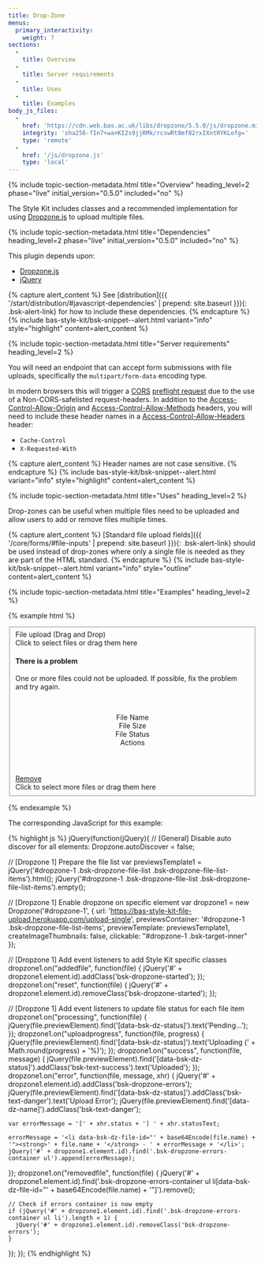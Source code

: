 ```yaml
---
title: Drop-Zone
menus:
  primary_interactivity:
    weight: 7
sections:
  -
    title: Overview
  -
    title: Server requirements
  -
    title: Uses
  -
    title: Examples
body_js_files:
  -
    href: 'https://cdn.web.bas.ac.uk/libs/dropzone/5.5.0/js/dropzone.min.js'
    integrity: 'sha256-fIn7+wa+KI2s9jjRMk/rcswRt8mf82rxIXntRYKLofg='
    type: 'remote'
  -
    href: '/js/dropzone.js'
    type: 'local'
---
```


{% include topic-section-metadata.html
  title="Overview"
  heading_level=2
  phase="live"
  initial_version="0.5.0"
  included="no"
%}

The Style Kit includes classes and a recommended implementation for using [Dropzone.js](https://www.dropzonejs.com) to
upload multiple files.

{% include topic-section-metadata.html
  title="Dependencies"
  heading_level=2
  phase="live"
  initial_version="0.5.0"
  included="no"
%}

This plugin depends upon:

* [Dropzone.js](https://www.dropzonejs.com)
* [jQuery](https://jquery.com)

{% capture alert_content %}
See [distribution]({{ '/start/distribution/#javascript-dependencies' | prepend: site.baseurl }}){: .bsk-alert-link} for
how to include these dependencies.
{% endcapture %}
{% include bas-style-kit/bsk-snippet--alert.html
  variant="info"
  style="highlight"
  content=alert_content
%}

{% include topic-section-metadata.html
  title="Server requirements"
  heading_level=2
%}

You will need an endpoint that can accept form submissions with file uploads, specifically the `multipart/form-data`
encoding type.

In modern browsers this will trigger a [CORS](https://developer.mozilla.org/en-US/docs/Web/HTTP/Access_control_CORS)
[preflight request](https://developer.mozilla.org/en-US/docs/Web/HTTP/CORS#Preflighted_requests) due to the use of a
Non-CORS-safelisted request-headers. In addition to the
[Access-Control-Allow-Origin](https://developer.mozilla.org/en-US/docs/Web/HTTP/CORS#Access-Control-Allow-Origin) and
[Access-Control-Allow-Methods](https://developer.mozilla.org/en-US/docs/Web/HTTP/CORS#Access-Control-Allow-Methods)
headers, you will need to include these header names
in a [Access-Control-Allow-Headers](https://developer.mozilla.org/en-US/docs/Web/HTTP/CORS#Access-Control-Allow-Headers)
header:

* `Cache-Control`
* `X-Requested-With`

{% capture alert_content %}
Header names are not case sensitive.
{% endcapture %}
{% include bas-style-kit/bsk-snippet--alert.html
  variant="info"
  style="highlight"
  content=alert_content
%}

{% include topic-section-metadata.html
  title="Uses"
  heading_level=2
%}

Drop-zones can be useful when multiple files need to be uploaded and allow users to add or remove files multiple times.

{% capture alert_content %}
[Standard file upload fields]({{ '/core/forms/#file-inputs' | prepend: site.baseurl }}){: .bsk-alert-link} should be
used instead of drop-zones where only a single file is needed as they are part of the HTML standard.
{% endcapture %}
{% include bas-style-kit/bsk-snippet--alert.html
  variant="info"
  style="outline"
  content=alert_content
%}

{% include topic-section-metadata.html
  title="Examples"
  heading_level=2
%}

{% example html %}
<form method="POST" enctype="multipart/form-data" action="https://bas-style-kit-file-upload.herokuapp.com/upload-single">
  <fieldset class="bsk-form-group">
    <label class="bsk-control-label" for="dropzone-1">File upload (Drag and Drop)</label>
    <div id="dropzone-1" class="bsk-form-control bsk-dropzone">
      <div class="bsk-dropzone-upload-target bsk-target-initial">
        <div class="bsk-target-inner">Click to select files or drag them here</div>
      </div>
      <div class="bsk-alert bsk-alert-block bsk-alert-outline bsk-alert-danger bsk-dropzone-errors-container">
        <h4>There is a problem</h4>
        <p>One or more files could not be uploaded. If possible, fix the problem and try again.</p>
        <br />
        <ul></ul>
      </div>
      <div class="bsk-dropzone-file-list">
        <div class="bsk-container-fluid">
          <header class="bsk-row bsk-dropzone-file-list-header">
            <div class="bsk-col-24-md-15">File Name</div>
            <div class="bsk-col-24-md-2">File Size</div>
            <div class="bsk-col-24-md-4">File Status</div>
            <div class="bsk-col-24-md-3 bsk-header-actions"> Actions</div>
          </header>
          <div class="bsk-dropzone-file-list-items">
            <div class="bsk-row bsk-dropzone-file-list-item">
              <div class="bsk-col-24-md-15" data-dz-name></div>
              <div class="bsk-col-24-md-2" data-dz-size></div>
              <div class="bsk-col-24-md-4" data-bsk-dz-status></div>
              <div class="bsk-col-24-md-3 bsk-item-action-remove">
                <a class="bsk-text-danger" href="#" data-dz-remove>Remove</a>
              </div>
              <div class="bsk-item-progress-bar" style="width:0%;" data-dz-uploadprogress></div>
            </div>
          </div>
          <div class="bsk-dropzone-upload-target bsk-target-additional">
            <div class="bsk-target-inner">Click to select more files or drag them here</div>
          </div>
        </div>
      </div>
    </div>
  </fieldset>
</form>
{% endexample %}

The corresponding JavaScript for this example:

{% highlight js %}
jQuery(function(jQuery){
  // [General] Disable auto discover for all elements:
  Dropzone.autoDiscover = false;

  // [Dropzone 1] Prepare the file list
  var previewsTemplate1 = jQuery('#dropzone-1 .bsk-dropzone-file-list .bsk-dropzone-file-list-items').html();
  jQuery('#dropzone-1 .bsk-dropzone-file-list .bsk-dropzone-file-list-items').empty();

  // [Dropzone 1] Enable dropzone on specific element
  var dropzone1 = new Dropzone('#dropzone-1', {
    url: 'https://bas-style-kit-file-upload.herokuapp.com/upload-single',
    previewsContainer: '#dropzone-1 .bsk-dropzone-file-list-items',
    previewTemplate: previewsTemplate1,
    createImageThumbnails: false,
    clickable: "#dropzone-1 .bsk-target-inner"
  });

  // [Dropzone 1] Add event listeners to add Style Kit specific classes
  dropzone1.on("addedfile", function(file) {
    jQuery('#' + dropzone1.element.id).addClass('bsk-dropzone-started');
  });
  dropzone1.on("reset", function(file) {
    jQuery('#' + dropzone1.element.id).removeClass('bsk-dropzone-started');
  });

  // [Dropzone 1] Add event listeners to update file status for each file item
  dropzone1.on("processing", function(file) {
    jQuery(file.previewElement).find('[data-bsk-dz-status]').text('Pending...');
  });
  dropzone1.on("uploadprogress", function(file, progress) {
    jQuery(file.previewElement).find('[data-bsk-dz-status]').text('Uploading (' + Math.round(progress) + '%)');
  });
  dropzone1.on("success", function(file, message) {
    jQuery(file.previewElement).find('[data-bsk-dz-status]').addClass('bsk-text-success').text('Uploaded');
  });
  dropzone1.on("error", function(file, message, xhr) {
    jQuery('#' + dropzone1.element.id).addClass('bsk-dropzone-errors');
    jQuery(file.previewElement).find('[data-bsk-dz-status]').addClass('bsk-text-danger').text('Upload Error');
    jQuery(file.previewElement).find('[data-dz-name]').addClass('bsk-text-danger');

    var errorMessage = '[' + xhr.status + '] ' + xhr.statusText;

    errorMessage = '<li data-bsk-dz-file-id="' + base64Encode(file.name) + '"><strong>' + file.name + '</strong> - ' + errorMessage + '</li>';
    jQuery('#' + dropzone1.element.id).find('.bsk-dropzone-errors-container ul').append(errorMessage);
  });
  dropzone1.on("removedfile", function(file) {
    jQuery('#' + dropzone1.element.id).find('.bsk-dropzone-errors-container ul li[data-bsk-dz-file-id="' + base64Encode(file.name) + '"]').remove();

    // Check if errors container is now empty
    if (jQuery('#' + dropzone1.element.id).find('.bsk-dropzone-errors-container ul li').length < 1) {
      jQuery('#' + dropzone1.element.id).removeClass('bsk-dropzone-errors');
    }
  });
});
{% endhighlight %}

